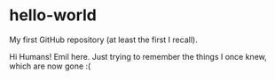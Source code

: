 # hello-world
My first GitHub repository (at least the first I recall).

Hi Humans! Emil here. Just trying to remember the things I once knew, which are now gone :(
